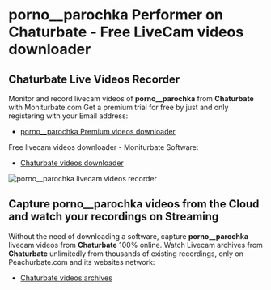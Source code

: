 # porno__parochka Performer on Chaturbate - Free LiveCam videos downloader

## Chaturbate Live Videos Recorder

Monitor and record livecam videos of **porno__parochka** from **Chaturbate** with Moniturbate.com
Get a premium trial for free by just and only registering with your Email address:
* [porno__parochka Premium videos downloader](https://moniturbate.com/request-demo-licence-key.html)

Free livecam videos downloader - Moniturbate Software:
* [Chaturbate videos downloader](https://moniturbate.com/moniturbate-download-software.html)

![porno__parochka livecam videos recorder](https://peachurnet.com/templates/moniturbate-software.png)


## Capture porno__parochka videos from the Cloud and watch your recordings on Streaming

Without the need of downloading a software, capture **porno__parochka** livecam videos from **Chaturbate** 100% online.
Watch Livecam archives from **Chaturbate** unlimitedly from thousands of existing recordings, only on Peachurbate.com and its websites network:
* [Chaturbate videos archives](https://peachurnet.com/)